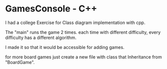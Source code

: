 # GamesConsole - C++

I had a college Exercise for Class diagram implementation with cpp.

The "main" runs the game 2 times.
each time with different difficulty, every difficulty has a different algorithm.

I made it so that it would be accessible for adding games.

for more board games just create a new file with class that Inheritance from "BoardGame".
